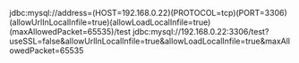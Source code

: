 jdbc:mysql://address=(HOST=192.168.0.22)(PROTOCOL=tcp)(PORT=3306)(allowUrlInLocalInfile=true)(allowLoadLocalInfile=true)(maxAllowedPacket=65535)/test
jdbc:mysql://192.168.0.22:3306/test?useSSL=false&allowUrlInLocalInfile=true&allowLoadLocalInfile=true&maxAllowedPacket=65535
